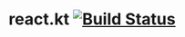 # react.kt [![Build Status](https://travis-ci.org/elpassion/react.kt.svg?branch=master)](https://travis-ci.org/elpassion/react.kt)
